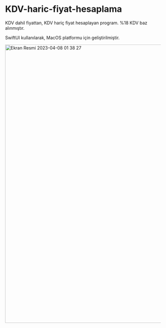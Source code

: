 # KDV-haric-fiyat-hesaplama
KDV dahil fiyattan, KDV hariç fiyat hesaplayan program. %18 KDV baz alınmıştır.

SwiftUI kullanılarak, MacOS platformu için geliştirilmiştir.

<img width="900" alt="Ekran Resmi 2023-04-08 01 38 27" src="https://user-images.githubusercontent.com/71381857/230687611-827558d9-3720-4b9f-9ede-05ce006d4d7d.png">
